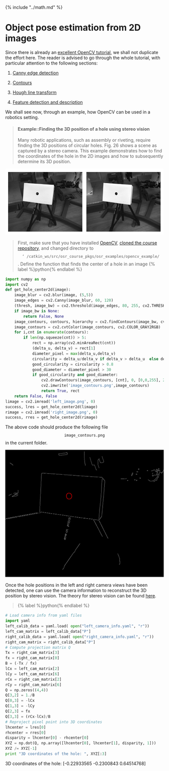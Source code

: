 {% include "../math.md" %}

# Object pose estimation from 2D images
Since there is already an [excellent OpenCV tutorial](http://docs.opencv.org/3.0-beta/doc/py_tutorials/py_tutorials.html),
we shall not duplicate the effort here. The reader is advised to go
through the whole tutorial, with particular attention to the following
sections:

1. [Canny edge detection](http://docs.opencv.org/3.0-beta/doc/py_tutorials/py_imgproc/py_canny/py_canny.html#canny)

2. [Contours](http://opencv-python-tutroals.readthedocs.io/en/latest/py_tutorials/py_imgproc/py_contours/py_table_of_contents_contours/py_table_of_contents_contours.html#table-of-content-contours) 

3. [Hough line transform](http://opencv-python-tutroals.readthedocs.io/en/latest/py_tutorials/py_imgproc/py_houghlines/py_houghlines.html#hough-lines)

4. [Feature detection and description](http://opencv-python-tutroals.readthedocs.io/en/latest/py_tutorials/py_feature2d/py_table_of_contents_feature2d/py_table_of_contents_feature2d.html#py-table-of-content-feature2d) 

We shall see now, through an example, how OpenCV can be used in a
robotics setting.

> #### Example::Finding the 3D position of a hole using stereo vision
>Many robotic applications, such as assembly or riveting, require
finding the 3D positions of circular holes. Fig. 26  shows a scene
as captured by a stereo camera. This example demonstrates how to find the
coordinates of the hole in the 2D images and how to subsequently
determine its 3D position.
>
![Scene captured by a stereo camera (left and right views).](../assets/vision/stereo_image.png)

>First, make sure that you have installed
>[OpenCV](../installation/vision.md#installation), [cloned the course repository](../installation/basic_tools.md#git),
>and changed directory to
>$$\texttt{`~/catkin_ws/src/osr_course_pkgs/osr_examples/opencv_example/}$$. Define
>the function that finds the center of a hole in an image
>{% label %}python{% endlabel %}
``` python
import numpy as np
import cv2
def get_hole_center2d(image):
	image_blur = cv2.blur(image, (5,5))
	image_edges = cv2.Canny(image_blur, 60, 120)
	(thresh, image_bw) = cv2.threshold(image_edges, 80, 255, cv2.THRESH_BINARY+cv2.THRESH_OTSU)
	if image_bw is None:
		return False, None
	image_contours, contours, hierarchy = cv2.findContours(image_bw, cv2.RETR_TREE, cv2.CHAIN_APPROX_SIMPLE)
	image_contours = cv2.cvtColor(image_contours, cv2.COLOR_GRAY2RGB)
	for i,cnt in enumerate(contours):
		if len(np.squeeze(cnt)) > 5:
			rect = np.array(cv2.minAreaRect(cnt))
			(delta_u, delta_v) = rect[1]
			diameter_pixel = max(delta_u,delta_v)
			circularity = delta_u/delta_v if delta_v > delta_u  else delta_v/delta_u
			good_circularity = circularity > 0.8
			good_diameter = diameter_pixel > 30
			if good_circularity and good_diameter:
				cv2.drawContours(image_contours, [cnt], 0, [0,0,255], 2)
				cv2.imwrite('image_contours.png',image_contours)
				return True, rect
	return False, False
limage = cv2.imread('left_image.png', 0)
success, lres = get_hole_center2d(limage)
rimage = cv2.imread('right_image.png', 0)
success, rres = get_hole_center2d(rimage)
```
>
The above code should produce the following file
$$\texttt{image_contours.png}$$ in the current folder.
>
![The hole contour is detected in the right image.](../assets/vision/image_contours.png)
>
Once the hole positions in the left and right camera views have been
detected, one can use the camera information to reconstruct the 3D position by stereo vision. The theory for stereo vision can be found [here](http://docs.opencv.org/2.4/modules/calib3d/doc/camera_calibration_and_3d_reconstruction.html).
>{% label %}python{% endlabel %}
``` python
# Load camera info from yaml files
import yaml
left_calib_data = yaml.load( open("left_camera_info.yaml", "r"))
left_cam_matrix = left_calib_data["P"] 
right_calib_data = yaml.load( open("right_camera_info.yaml", "r"))
right_cam_matrix = right_calib_data["P"] 
# Compute projection matrix Q
Tx = right_cam_matrix[3]
fx = right_cam_matrix[0]
B = (-Tx / fx)
lCx = left_cam_matrix[2]
lCy = left_cam_matrix[6]
rCx = right_cam_matrix[2]
rCy = right_cam_matrix[6]
Q = np.zeros((4,4))
Q[3,2] = 1./B
Q[0,3] = -lCx
Q[1,3] = -lCy
Q[2,3] = fx
Q[3,3] = (rCx-lCx)/B
# Reproject pixel point into 3D coordinates
lhcenter = lres[0]
rhcenter = rres[0]
disparity = lhcenter[0] - rhcenter[0]
XYZ = np.dot(Q, np.array([lhcenter[0], lhcenter[1], disparity, 1]))
XYZ /= XYZ[-1]
print "3D coordinates of the hole: ", XYZ[:3]
```
>
3D coordinates of the hole:  [-0.22933565 -0.2300843   0.64514768]
